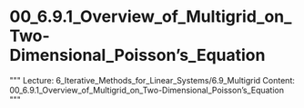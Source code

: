 # 00_6.9.1_Overview_of_Multigrid_on_Two-Dimensional_Poisson’s_Equation

"""
Lecture: 6_Iterative_Methods_for_Linear_Systems/6.9_Multigrid
Content: 00_6.9.1_Overview_of_Multigrid_on_Two-Dimensional_Poisson’s_Equation
"""


